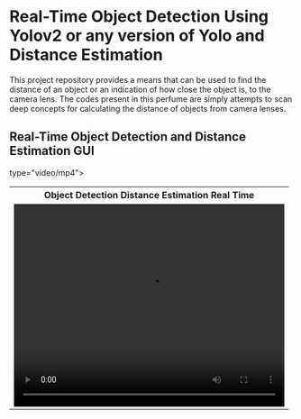 # Real-Time Object Detection Using Yolov2 or any version of Yolo and Distance Estimation

This project repository provides a means that can be used to find the distance of an object or an indication of how close the object is, to the camera lens.
The codes present in this perfume are simply attempts to scan deep concepts for calculating the distance of objects from camera lenses.

## Real-Time Object Detection and Distance Estimation GUI



<table>
  <tbody>
      <tr align="center"> 
		<th><strong>Object Detection Distance Estimation Real Time</strong></th>
	</tr>
	<tr align="center">
		<td><video width="480" height="360" controls>
    <source src="results/ObjectDetectionAndDistanceEstimation.mp4" </video>
        </td>
      </tr>type="video/mp4">
      </tbody>
</table>








​	



